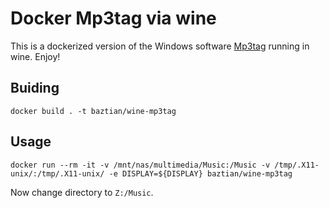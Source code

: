 # Docker Mp3tag via wine

This is a dockerized version of the Windows software
[Mp3tag](https://www.mp3tag.de/) running in wine. Enjoy!

## Buiding

    docker build . -t baztian/wine-mp3tag

## Usage

    docker run --rm -it -v /mnt/nas/multimedia/Music:/Music -v /tmp/.X11-unix/:/tmp/.X11-unix/ -e DISPLAY=${DISPLAY} baztian/wine-mp3tag

Now change directory to `Z:/Music`.